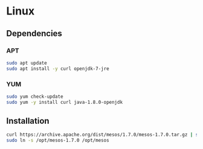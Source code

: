 # Linux

## Dependencies

### APT

```sh
sudo apt update
sudo apt install -y curl openjdk-7-jre
```

### YUM

```sh
sudo yum check-update
sudo yum -y install curl java-1.8.0-openjdk
```

## Installation

```sh
curl https://archive.apache.org/dist/mesos/1.7.0/mesos-1.7.0.tar.gz | sudo tar -xzC /opt
sudo ln -s /opt/mesos-1.7.0 /opt/mesos
```
